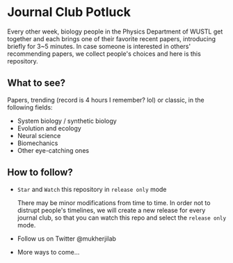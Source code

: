 # Journal Club Potluck

Every other week, biology people in the Physics Department of WUSTL get together and each brings one of their favorite recent papers, introducing briefly for 3~5 minutes. In case someone is interested in others' recommending papers, we collect people's choices and here is this repository.

## What to see?

Papers, trending (record is 4 hours I remember? lol) or classic, in the following fields:

- System biology / synthetic biology
- Evolution and ecology
- Neural science
- Biomechanics
- Other eye-catching ones

## How to follow?

- `Star` and `Watch` this repository in `release only` mode

    There may be minor modifications from time to time. In order not to distrupt people's timelines, we will create a new release for every journal club, so that you can watch this repo and select the `release only` mode.
    
- Follow us on Twitter @mukherjilab

- More ways to come...
